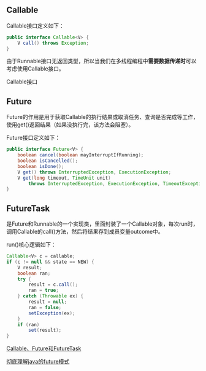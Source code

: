 ## Callable

Callable接口定义如下：

```java
public interface Callable<V> {
    V call() throws Exception;
}
```

由于Runnable接口无返回类型，所以当我们在多线程编程中**需要数据传递时**可以考虑使用Callable接口。

Callable接口



## Future

Future的作用是用于获取Callable的执行结果或取消任务、查询是否完成等工作，使用get()返回结果（如果没执行完，该方法会阻塞）。

Future接口定义如下：

```java
public interface Future<V> {
    boolean cancel(boolean mayInterruptIfRunning);
    boolean isCancelled();
    boolean isDone();
    V get() throws InterruptedException, ExecutionException;
    V get(long timeout, TimeUnit unit)
        throws InterruptedException, ExecutionException, TimeoutException;
}
```



## FutureTask

是Future和Runnable的一个实现类，里面封装了一个Callable对象，每次run时，调用Callable的call()方法，然后将结果存到成员变量outcome中。

run()核心逻辑如下：

```java
Callable<V> c = callable;
if (c != null && state == NEW) {
    V result;
    boolean ran;
    try {
        result = c.call();
        ran = true;
    } catch (Throwable ex) {
        result = null;
        ran = false;
        setException(ex);
    }
    if (ran)
        set(result);
}
```





[Callable、Future和FutureTask](https://www.cnblogs.com/dolphin0520/p/3949310.html)

[彻底理解java的future模式](https://www.cnblogs.com/cz123/p/7693064.html)



